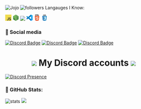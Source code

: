 <p align="center">
    <a href="jojocuk
        <img
            src="https://readme-typing-svg.herokuapp.com/?size=15&width=280&lines=Developed+By+Jojo"
            alt="null Official"
        />
    </a>
</p>




<img src="https://komarev.com/ghpvc/?username=Samark0&label=Ziyaretçi%20Sayısı&color=552b75" alt="Jojo" />
<img alt="followers" title="Github'dan Takip Et" src="https://img.shields.io/github/followers/jojocuk?color=236ad3&labelColor=1155ba&style=for-the-badge&logo=github&label=follower"/></a>
Langauges I Know:

<code><img height="20" src="https://raw.githubusercontent.com/github/explore/80688e429a7d4ef2fca1e82350fe8e3517d3494d/topics/javascript/javascript.png"></code>
<code><img height="20" src="https://raw.githubusercontent.com/github/explore/80688e429a7d4ef2fca1e82350fe8e3517d3494d/topics/nodejs/nodejs.png"></code>
<code><img height="20" src="https://camo.githubusercontent.com/d11bc5fc022603363226da69441297bc1f6dda6cd6253d80f5ed010125810aad/68747470733a2f2f692e696d6775722e636f6d2f534931445a66332e706e67"></code>
<code><img height="20" src="https://raw.githubusercontent.com/github/explore/80688e429a7d4ef2fca1e82350fe8e3517d3494d/topics/visual-studio-code/visual-studio-code.png"></code>
<code><img height="20" src="https://raw.githubusercontent.com/github/explore/80688e429a7d4ef2fca1e82350fe8e3517d3494d/topics/html/html.png"></code>
<code><img height="20" src="https://raw.githubusercontent.com/github/explore/80688e429a7d4ef2fca1e82350fe8e3517d3494d/topics/css/css.png"></code>
</br>
<h3>🌟 Social media </h3>

[![Discord Badge](https://img.shields.io/badge/YouTube-ff0000.svg?&amp;style=for-the-badge&amp;logo=youtube&amp;logoColor=white)](https://wa.me/79626335934?text=Merhaba)
[![Discord Badge](https://img.shields.io/badge/Github%20-171515.svg?&amp;style=for-the-badge&amp;logo=github&amp;logoColor=white)](https://github.com/Samark0)
[![Discord Badge](https://img.shields.io/badge/İnstagram%20-171515.svg?&amp;style=for-the-badge&amp;logo=instagram&amp;logoColor=white)](https://instagram.com/ben.jojocuk)

<h1 align="center"> <img src="https://i.pinimg.com/originals/fe/73/dc/fe73dcdb491060bd79c1e1541481fb3a.gif" width="30px"> My Discord accounts <img src="https://i.pinimg.com/originals/fe/73/dc/fe73dcdb491060bd79c1e1541481fb3a.gif" width="30px"> </h1>

[![Discord Presence](https://lanyard-profile-readme.vercel.app/api/635182736402939914?hideDiscrim=true)](https://discord.com/users/635182736402939914)

<h3 align="left">🍒 GitHub Stats:</h3>
<p align="left">
   <img src="https://github-readme-stats.vercel.app/api?username=https://github.com/jojocuk&count_private=true&show_icons=true&theme=midnight-purple&hide_border=true" width="%150" height="150px" alt="stats" />
   <img src="https://github-readme-stats.vercel.app/api/top-langs/?username=https://github.com/jojocuk&layout=compact&show_icons=true&theme=midnight-purple&hide_border=true"width="%100" height="150px" />
